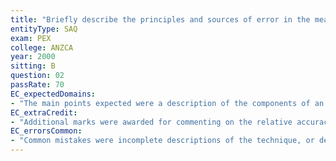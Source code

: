 ```yaml
---
title: "Briefly describe the principles and sources of error in the measurement of arterial blood pressure using an automated oscillometric non-invasive monitor."
entityType: SAQ
exam: PEX
college: ANZCA
year: 2000
sitting: B
question: 02
passRate: 70
EC_expectedDomains:
- "The main points expected were a description of the components of an oscillometric system (eg. cuff, tubing, device for inflating the cuff, a method to gradually deflate the cuff, a transducer for measurement of pressure and oscillations in pressure in the cuff, and a display), as well as an indication of how systolic, diastolic and mean pressures are determined using this system. Explaining that the maximum oscillation corresponded to the mean arterial pressure was considered fundamental. The main sources of error expected included inappropriate cuff size, irregular heart rhythms (particularly atrial fibrillation), patient movement including shivering, low output states, and inaccurate calibration. Some explanation of how these factors introduced error was required."
EC_extraCredit:
- "Additional marks were awarded for commenting on the relative accuracy of systolic, diastolic and mean pressures, the limited accuracy in certain clinical scenarios, patient factors that affect accuracy, the use of algorithms to calculate systolic and diastolic pressures, and methods for reducing artifact. Similarly, additional marks were awarded for describing the optimal cuff size."
EC_errorsCommon:
- "Common mistakes were incomplete descriptions of the technique, or descriptions of different techniques such as detection of pressure changes using audible signals, ultrasonic methods, or oscillotonometry. Many candidates commented on the relative advantages and disadvantages of the technique, or the hazards of the technique. This was not required and no marks were awarded for this information."
---
```

